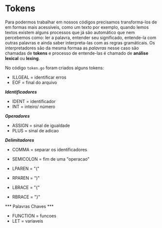# Tokens

Para podermos trabalhar em nossos códigos precisamos transforma-los de em formas mais acessíveis, como um texto por exemplo, quando lemos textos existem alguns processos que já são automático que nem percebemos como: ler a palavra, entender seu significado, entende-la com outras palavras e ainda saber interpreta-las com as regras gramáticais. Os interpretadores são da mesma formaa as *palavras* nesse caso são chamadas de **tokens**  e processo de entende-las é chamado de **análise lexical** ou **lexing**. 

No código `token.go` foram criados alguns tokens:

* ILLGEAL = identificar erros
* EOF = final do arquivo

***Identificadores***
* IDENT = identificador 
* INT = inteiro/ número

***Operadores***
* ASSIGN = sinal de igualdade
* PLUS = sinal de adicao

***Delimitadores***
* COMMA = separar os identificadores
* SEMICOLON = fim de uma "operacao"

* LPAREN = "("
* RPAREN = ")"
* LBRACE = "{"
* RBRACE = "}"

*** Palavras Chaves ***
* FUNCTION = funcoes
* LET = variaveis